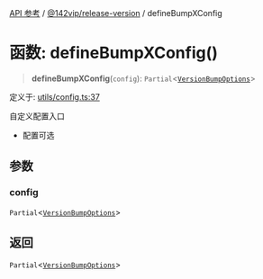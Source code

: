 [API 参考](../wiki/Home) / [@142vip/release-version](../wiki/@142vip.release-version) / defineBumpXConfig

# 函数: defineBumpXConfig()

> **defineBumpXConfig**(`config`): `Partial`\<[`VersionBumpOptions`](../wiki/@142vip.release-version.%E6%8E%A5%E5%8F%A3.VersionBumpOptions)\>

定义于: [utils/config.ts:37](https://github.com/142vip/core-x/blob/567cadf3a9f5104aada595325cfb94d08a88f92f/packages/release-version/src/utils/config.ts#L37)

自定义配置入口
- 配置可选

## 参数

### config

`Partial`\<[`VersionBumpOptions`](../wiki/@142vip.release-version.%E6%8E%A5%E5%8F%A3.VersionBumpOptions)\>

## 返回

`Partial`\<[`VersionBumpOptions`](../wiki/@142vip.release-version.%E6%8E%A5%E5%8F%A3.VersionBumpOptions)\>
